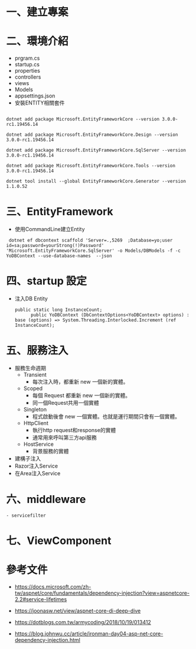 # 一、建立專案
# 二、環境介紹
- prgram.cs
- startup.cs
- properties
- controllers
- views
- Models
- appsettings.json
- 安裝ENTITY相關套件
```

dotnet add package Microsoft.EntityFrameworkCore --version 3.0.0-rc1.19456.14

dotnet add package Microsoft.EntityFrameworkCore.Design --version 3.0.0-rc1.19456.14

dotnet add package Microsoft.EntityFrameworkCore.SqlServer --version 3.0.0-rc1.19456.14

dotnet add package Microsoft.EntityFrameworkCore.Tools --version 3.0.0-rc1.19456.14

dotnet tool install --global EntityFrameworkCore.Generator --version 1.1.0.52

```

# 三、EntityFramework
- 使用CommandLine建立Entity
 ```
  dotnet ef dbcontext scaffold 'Server=.,5269  ;Database=yo;user id=sa;password=yourStrong(!)Password' 'Microsoft.EntityFrameworkCore.SqlServer' -o Models/DBModels -f -c YoDBContext --use-database-names  --json
  ```
# 四、startup 設定
- 注入DB Entity
  ```
  public static long InstanceCount;
        public YoDBContext (DbContextOptions<YoDBContext> options) : base (options) => System.Threading.Interlocked.Increment (ref InstanceCount);

  ```
 
# 五、服務注入 
 - 服務生命週期 
   - Transient
        - 每次注入時，都重新 new 一個新的實體。
   - Scoped
        - 每個 Request 都重新 new 一個新的實體。
        - 同一個Request共用一個實體
   - Singleton
        - 程式啟動後會 new 一個實體。也就是運行期間只會有一個實體。
   - HttpClient
     - 執行http request和response的實體
     - 通常用來呼叫第三方api服務
   - HostService 
     - 背景服務的實體
 - 建構子注入
 - Razor注入Service
 - 在Area注入Service

 
# 六、middleware
    - servicefilter
# 七、ViewComponent



# 參考文件
- https://docs.microsoft.com/zh-tw/aspnet/core/fundamentals/dependency-injection?view=aspnetcore-2.2#service-lifetimes

- https://joonasw.net/view/aspnet-core-di-deep-dive
- https://dotblogs.com.tw/armycoding/2018/10/19/013412
- https://blog.johnwu.cc/article/ironman-day04-asp-net-core-dependency-injection.html